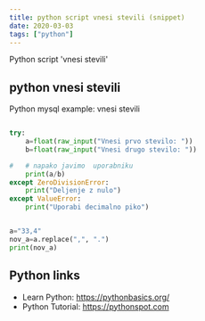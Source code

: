 ```yaml
---
title: python script vnesi stevili (snippet)
date: 2020-03-03
tags: ["python"]
---
```

Python script 'vnesi stevili'


## python vnesi stevili

Python mysql example: vnesi stevili

```python

try:
    a=float(raw_input("Vnesi prvo stevilo: "))
    b=float(raw_input("Vnesi drugo stevilo: "))

#   # napako javimo  uporabniku
    print(a/b)
except ZeroDivisionError:
    print("Deljenje z nulo")
except ValueError:
    print("Uporabi decimalno piko")


a="33,4"
nov_a=a.replace(",", ".")
print(nov_a)

```

## Python links

- Learn Python: https://pythonbasics.org/
- Python Tutorial: https://pythonspot.com

